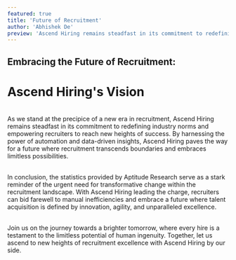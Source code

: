 ```yaml
---
featured: true
title: 'Future of Recruitment'
author: 'Abhishek De'
preview: 'Ascend Hiring remains steadfast in its commitment to redefining industry norms and empowering recruiters to reach new heights'
---
```


## Embracing the Future of Recruitment:

# Ascend Hiring's Vision

\
As we stand at the precipice of a new era in recruitment, Ascend Hiring remains steadfast in its commitment to redefining industry norms and empowering recruiters to reach new heights of success. By harnessing the power of automation and data-driven insights, Ascend Hiring paves the way for a future where recruitment transcends boundaries and embraces limitless possibilities.

\
In conclusion, the statistics provided by Aptitude Research serve as a stark reminder of the urgent need for transformative change within the recruitment landscape. With Ascend Hiring leading the charge, recruiters can bid farewell to manual inefficiencies and embrace a future where talent acquisition is defined by innovation, agility, and unparalleled excellence.

\
Join us on the journey towards a brighter tomorrow, where every hire is a testament to the limitless potential of human ingenuity. Together, let us ascend to new heights of recruitment excellence with Ascend Hiring by our side.

